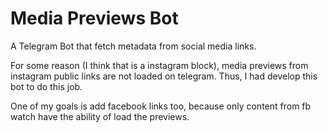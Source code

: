 # Media Previews Bot
A Telegram Bot that fetch metadata from social media links.

For some reason (I think that is a instagram block), media previews from instagram public links
are not loaded on telegram. Thus, I had develop this bot to do this job.

One of my goals is add facebook links too, because only content from fb watch
have the ability of load the previews.
